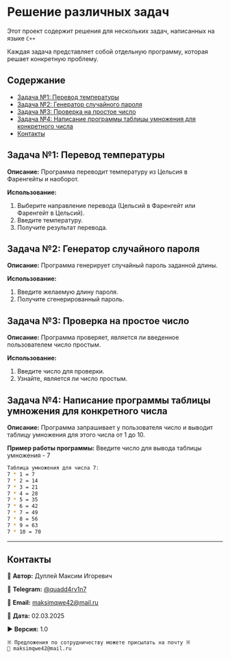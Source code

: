 # Решение различных задач

Этот проект содержит решения для нескольких задач, написанных на языке `C++`

Каждая задача представляет собой отдельную программу, которая решает конкретную проблему.

## Содержание

- [Задача №1: Перевод температуры](#задача-1-перевод-температуры)
- [Задача №2: Генератор случайного пароля](#задача-2-генератор-случайного-пароля)
- [Задача №3: Проверка на простое число](#задача-3-проверка-на-простое-число)
- [Задача №4: Написание программы таблицы умножения для конкретного числа](#задача-4-написание-программы-таблицы-умножения-для-конкретного-числа)
- [Контакты](#контакты)

## Задача №1: Перевод температуры

**Описание:** Программа переводит температуру из Цельсия в Фаренгейты и наоборот.

**Использование:**

1. Выберите направление перевода (Цельсий в Фаренгейт или Фаренгейт в Цельсий).
2. Введите температуру.
3. Получите результат перевода.

## Задача №2: Генератор случайного пароля

**Описание:** Программа генерирует случайный пароль заданной длины.

**Использование:**

1. Введите желаемую длину пароля.
2. Получите сгенерированный пароль.

## Задача №3: Проверка на простое число

**Описание:** Программа проверяет, является ли введенное пользователем число простым.

**Использование:**

1. Введите число для проверки.
2. Узнайте, является ли число простым.

## Задача №4: Написание программы таблицы умножения для конкретного числа

**Описание:** Программа запрашивает у пользователя число и выводит таблицу умножения для этого числа от 1 до 10.

**Пример работы программы:** Введите число для вывода таблицы умножения - 7

```bash
Таблица умножения для числа 7:
7 * 1 = 7
7 * 2 = 14
7 * 3 = 21
7 * 4 = 28
7 * 5 = 35
7 * 6 = 42
7 * 7 = 49
7 * 8 = 56
7 * 9 = 63
7 * 10 = 70
```

---

## Контакты

💼 **Автор:** Дуплей Максим Игоревич

📲 **Telegram:** [@quadd4rv1n7](https://t.me/quadd4rv1n7)

📧 **Email:** [maksimqwe42@mail.ru](mailto:maksimqwe42@mail.ru)

📅 **Дата:** 02.03.2025

▶️ **Версия:** 1.0

```
※ Предложения по сотрудничеству можете присылать на почту ※
📧 maksimqwe42@mail.ru
```
